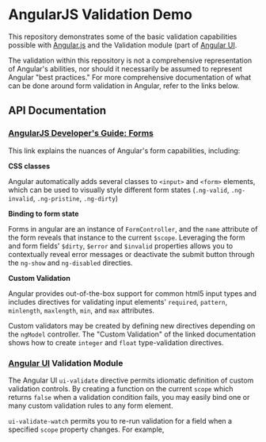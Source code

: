 # AngularJS Validation Demo

This repository demonstrates some of the basic validation capabilities possible with [Angular.js](http://angularjs.org) and the Validation module (part of [Angular UI](http://angular-ui.github.com/).

The validation within this repository is not a comprehensive representation of Angular's abilities, nor should it necessarily be assumed to represent Angular "best practices." For more comprehensive documentation of what can be done around form validation in Angular, refer to the links below.

## API Documentation

### [AngularJS Developer's Guide: Forms](http://docs.angularjs.org/guide/forms)

This link explains the nuances of Angular's form capabilities, including:

**CSS classes**

Angular automatically adds several classes to `<input>` and `<form>` elements, which can be used to visually style different form states (`.ng-valid`, `.ng-invalid`, `.ng-pristine`, `.ng-dirty`)

**Binding to form state**

Forms in angular are an instance of `FormController`, and the `name` attribute of the form reveals that instance to the current `$scope`. Leveraging the form and form fields' `$dirty`, `$error` and `$invalid` properties allows you to contextually reveal error messages or deactivate the submit button through the `ng-show` and `ng-disabled` directies.

**Custom Validation**

Angular provides out-of-the-box support for common html5 input types and includes directives for validating input elements' `required`, `pattern`, `minlength`, `maxlength`, `min`, and `max` attributes.

Custom validators may be created by defining new directives depending on the `ngModel` controller. The "Custom Validation" of the linked documentation shows how to create `integer` and `float` type-validation directives.

### [Angular UI](http://angular-ui.github.com/#directives-validate) Validation Module

The Angular UI `ui-validate` directive permits idiomatic definition of custom validation controls. By creating a function on the current `scope` which returns `false` when a validation condition fails, you may easily bind one or many custom validation rules to any form element.

`ui-validate-watch` permits you to re-run validation for a field when a specified `scope` property changes. For example, 